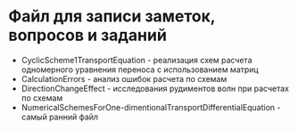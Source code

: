 #  Файл для записи заметок, вопросов и заданий
* CyclicScheme1TransportEquation - реализация схем расчета одномерного уравнения переноса с использованием матриц
* CalculationErrors - анализ ошибок расчета по схемам
* DirectionChangeEffect - исследования рудиментов волн при расчетах по схемам
* NumericalSchemesForOne-dimentionalTransportDifferentialEquation - самый ранний файл

